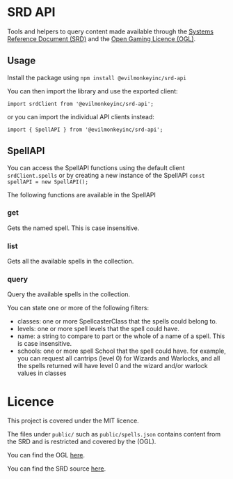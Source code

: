 # SRD API

Tools and helpers to query content made available through the [Systems Reference Document (SRD)](https://dnd.wizards.com/articles/features/systems-reference-document-srd) and the [Open Gaming Licence (OGL)](http://www.opengamingfoundation.org/ogl.html).

## Usage

Install the package using `npm install @evilmonkeyinc/srd-api`

You can then import the library and use the exported client:

`import srdClient from '@evilmonkeyinc/srd-api';`

or you can import the individual API clients instead:

`import { SpellAPI } from '@evilmonkeyinc/srd-api';`

## SpellAPI

You can access the SpellAPI functions using the default client `srdClient.spells` or by creating a new instance of the SpellAPI `const spellAPI = new SpellAPI();`

The following functions are available in the SpellAPI

### get
Gets the named spell. This is case insensitive.

### list
Gets all the available spells in the collection.

### query
Query the available spells in the collection.

You can state one or more of the following filters:

- classes: one or more SpellcasterClass that the spells could belong to.
- levels: one or more spell levels that the spell could have.
- name: a string to compare to part or the whole of a name of a spell. This is case insensitive.
- schools: one or more spell School that the spell could have.
for example, you can request all cantrips (level 0) for Wizards and Warlocks, and all the spells returned will have level 0 and the wizard and/or warlock values in classes

# Licence

This project is covered under the MIT licence.

The files under `public/` such as `public/spells.json` contains content from the SRD and is restricted and covered by the (OGL).

You can find the OGL [here](http://www.opengamingfoundation.org/ogl.html).

You can find the SRD source [here](https://dnd.wizards.com/articles/features/systems-reference-document-srd).

